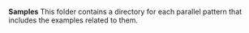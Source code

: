 **Samples**
This folder contains a directory for each parallel pattern that includes the examples related to them.